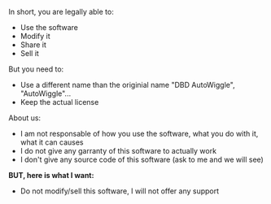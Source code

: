 In short, you are legally able to:
- Use the software
- Modify it
- Share it
- Sell it

But you need to:
- Use a different name than the originial name "DBD AutoWiggle",  "AutoWiggle"...
- Keep the actual license

About us:
- I am not responsable of how you use the software, what you do with it, what it can causes
- I do not give any garranty of this software to actually work
- I don't give any source code of this software (ask to me and we will see)

**BUT, here is what I want:**
- Do not modify/sell this software, I will not offer any support
